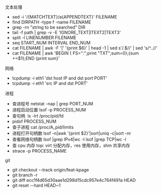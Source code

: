 文本处理

- sed -i '/{MATCHTEXT}/a\{APPENDTEXT}' FILENAME
- find DIRPATH -type f -name FILENAME
- grep -rn "string to be searched" DIR
- tail -f path | grep -v -E 'IGNORE_TEXT|lTEXT2|TEXT3'
- split -l LINENUMBER FILENAME
- seq START_NUM INTERVAL END_NUM
- cat FILENAME | awk -F '|' '{print $6}' | head -1 | sed s'/.$//' | sed 's/^..//'
- cat FILENAME | awk 'BEGIN { FS=":";print "TXT";sum=0};{sum +=\$1};END {print sum}'

网络

- tcpdump -i eth1 'dst host IP and dst port PORT'
- tcpdump -i eth1 'src IP and dst PORT'

进程

- 查进程号 netstat -nap | grep PORT_NUM
- 进程启动位置 lsof -p PROCESS_NUM
- 查句柄  ls -lrt /proc/pid/fd
- pidof PROCESS_NUM
- 查子进程 cat /proc/A_pid/limits
- 进程打开句柄数 lsof -n|awk '{print \$2}'|sort|uniq -c|sort -nr
- 查看网络句柄数 lsof |grep IPv4|wc -l lsof |grep TCP|wc -l
- 查 cpu 内存 top: virt 分配内存，res 使用内存，shm 共享内存
- strace -p PROCESS_NAME

git

- git checkout --track origin/feat-kpage
- git branch -r
- git diff ecc1f4d65d30aae1d298d15cdc957e4c764f491a HEAD
- git reset --hard HEAD~1
